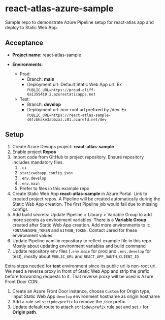 # react-atlas-azure-sample
Sample repo to demonstrate Azure Pipeline setup for react-atlas app and deploy to Static Web App.

## Acceptance

* **Project name**: react-atlas-sample

* **Environments**:

  * Prod:
    * Branch: **main**
    * Deployment url: Default Static Web App url. Ex `PUBLIC_URL=https://proud-cliff-0a1355410.2.azurestaticapps.net`
  * Test:
    * Branch: **develop**
    * Deployment url: non-root url prefixed by /dev. Ex `PUBLIC_URL=https://react-atlas-sample-d6fzbhake3abbzaz.z01.azurefd.net/dev`


## Setup

1. Create Azure Devops project: **react-atlas-sample**
2. Enable project **Repos**
3. Import code from GitHub to project repository. Ensure repository includes mandatory files.
   1. `.ci`
   2. `staticwebapp.config.json`
   3. `.env.develop`
   4. `.env.main`
   5. Prefer to files in this example repo
4. Create Static Web App **react-atlas-sample** in Azure Portal. Link to created project repos. A Pipeline will be created automatically during the Static Web App creation. The first Pipeline job would fail due to missing configs
5. Add build secrets: Update Pipeline > Library > Variable Group to add more secrets as environment variables. There is a **Variable Group** created after Static Web App creation.  Add more environments to it: `FONTAWESOME_TOKEN` and `GITHUB_TOKEN`. Contact Jared for these environment values.
6. Update Pipeline yaml in repository to reflect example file in this repo. Mostly about updating environment variables and build command
7. Update repository env files (`.env.main` for prod and `.env.develop` for test), mostly about `PUBLIC_URL` and `REACT_APP_OAUTH_CLIENT_ID`

Extra steps needed for **test** environment since its public url is non-root url. We need a reverse proxy in front of Static Web App and strip the prefix before forwarding requests to it. That reverse proxy will be used is Azure Front Door CDN.

1. Create an Azure Front Door instance, choose `Custom` for Origin type, input Static Web App `develop` environment hostname as origin hostname
2. Add a rule set `stripdevprefix` to remove the `/dev` prefix.
3. Update default route to attach `stripdevprefix` rule set and set `/` for **Origin path**.
